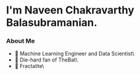 # I'm Naveen Chakravarthy Balasubramanian.

### About Me

 - :robot: Machine Learning Engineer and Data Scientist\
 - :bat: Die-hard fan of TheBat\
 - :briefcase: Fractalite\
